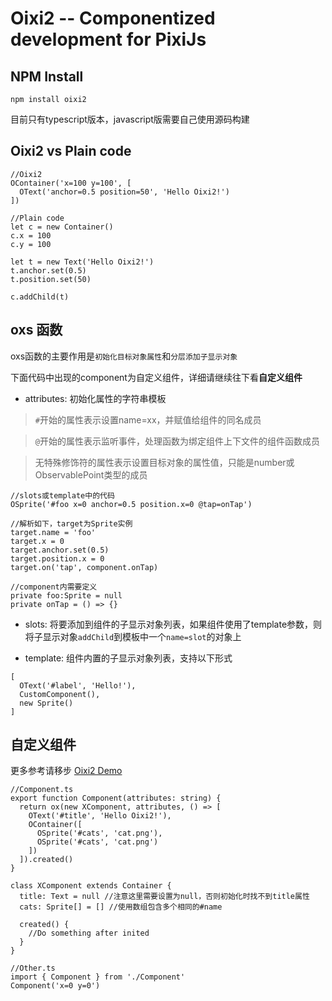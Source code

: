 # Oixi2 -- Componentized development for PixiJs

## NPM Install

```
npm install oixi2
```

目前只有typescript版本，javascript版需要自己使用源码构建

## Oixi2 vs Plain code
```
//Oixi2
OContainer('x=100 y=100', [
  OText('anchor=0.5 position=50', 'Hello Oixi2!')
])

//Plain code
let c = new Container()
c.x = 100
c.y = 100

let t = new Text('Hello Oixi2!')
t.anchor.set(0.5)
t.position.set(50)

c.addChild(t)
```

## oxs 函数

oxs函数的主要作用是`初始化目标对象属性`和`分层添加子显示对象`

下面代码中出现的component为自定义组件，详细请继续往下看**自定义组件**

- attributes: 初始化属性的字符串模板

> `#`开始的属性表示设置name=xx，并赋值给组件的同名成员

> `@`开始的属性表示监听事件，处理函数为绑定组件上下文件的组件函数成员

> 无特殊修饰符的属性表示设置目标对象的属性值，只能是number或ObservablePoint类型的成员

```
//slots或template中的代码
OSprite('#foo x=0 anchor=0.5 position.x=0 @tap=onTap')

//解析如下，target为Sprite实例
target.name = 'foo'
target.x = 0
target.anchor.set(0.5)
target.position.x = 0
target.on('tap', component.onTap)

//component内需要定义
private foo:Sprite = null
private onTap = () => {}
```

- slots: 将要添加到组件的子显示对象列表，如果组件使用了template参数，则将子显示对象`addChild`到模板中一个`name=slot`的对象上

- template: 组件内置的子显示对象列表，支持以下形式

```
[
  OText('#label', 'Hello!'),
  CustomComponent(),
  new Sprite()
]
```

## 自定义组件

更多参考请移步 [Oixi2 Demo](https://github.com/WLDragon/oixi2_demo)

```
//Component.ts
export function Component(attributes: string) {
  return ox(new XComponent, attributes, () => [
    OText('#title', 'Hello Oixi2!'),
    OContainer([
      OSprite('#cats', 'cat.png'),
      OSprite('#cats', 'cat.png')
    ])
  ]).created()
}

class XComponent extends Container {
  title: Text = null //注意这里需要设置为null，否则初始化时找不到title属性
  cats: Sprite[] = [] //使用数组包含多个相同的#name

  created() {
    //Do something after inited
  }
}

//Other.ts
import { Component } from './Component'
Component('x=0 y=0')
```